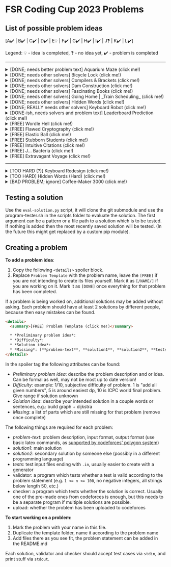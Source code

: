 # FSR Coding Cup 2023 Problems


## List of possible problem ideas

[A✔️ | B✔️ | C✔️ | D✔️ | E💡 | F✔️ | G✔️ | H✔️ | I✔️ | J❓ | K✔️ | L✔️]

Legend: 💡 - idea is completed, ❓ - no idea yet, ✔️ - problem is completed

---

<details> 
  <summary>[DONE; needs better problem text] Aquarium Maze (click me!)</summary>

  * *Preliminary problem idea*: you are given a 2D matrix of # and . (an aquarium). How much water fits inside of it? (Water does not flow up into airpockets)
  * *Difficulty*: 2-3/10
  * *Solution idea*: dfs or bfs
  * *Missing*: [**problem-text (improve)**, **solution-slide**]
  * *Variation*: given a maze as a 2D matrix of # and . print the length of the shortest path.
</details>

<details> 
  <summary>[DONE; needs other solvers] Bicycle Lock (click me!)</summary>

  * *Preliminary problem idea*: your gloves are too thick for the bicycle lock. Can only turn 2 dials at once, 2-100 numbers from 0 to 9 on lock. How many steps to turn to correct solution (if possible) given start position and correct position.
  * *Difficulty*: 2/10
  * *Solution idea*: greedy, start at left and check whether rightmost digit is correct
  * *Missing*: [**solution2**, **image of gloves + lock**, **solution-slide**]
</details>

<details> 
  <summary>[DONE; needs other solvers] Compilers & Brackets (click me!)</summary>

  * *Preliminary problem idea*: You just completed the lecture on how to create compilers, and now that you are an expert at it you want to test your skills. You decide to create your own programming language. First steps first, however, so you decide the most important thing is brackets, and lots of them. You want to write a parser which tells you whether a list of open and closed brackets is valid. Print "valid" or "invalid"
  * *Difficulty*: 2-3/10
  * *Solution idea*: track sum of open/closed brackets, if negative: print invalid
  * *Missing*: [**solution2**, **solution-slide**]
</details>

<details> 
  <summary>[DONE; needs other solvers] Dam Construction (click me!)</summary>

  * *Preliminary problem idea*: you have a limited number of 3 types of lego bricks, 1, 2 and 4 wide. What is the highest wall of width w you can build?
  * *Difficulty*: 3/10
  * *Solution idea*: greedy
  * *Missing*: [**problem-text**, **solution2**, **solution-slide**, **image-in-problem**]
</details>

<details> 
  <summary>[DONE; needs other solvers] Fascinating Books (click me!)</summary>

  * *Preliminary problem idea*: You wonder around the library looking for the best book on visual basic, but you see so many books that any book title you read starts to lose its meaning. You just see letters, and you start to wonder. Do these books on this shelf contain each letter of the english alphabet at least once? Print "yes" or "no"
  * *Difficulty*: 1/10
  * *Solution idea*:
  * *Missing*: [**solution2**, **solution-slide**]
</details>


<details> 
  <summary>[DONE; needs other solvers] Going Home | _Train Scheduling_ (click me!)</summary>

  * *Preliminary problem idea*: you are in Rostock, but tomorrow you want to be at home! So you decide to go with deutsche bahn, however you see that their planning system is not working. So you take the matters in your own hands. You take all routes in the system and create your own timetable and routing. Of course the deutsche bahn trains may have some delay. Given the routes for the day and the maximum delay for each train, print the earliest possible time for arrival, and the latest possible time
  * *Difficulty*: 5/10
  * *Solution idea*: make graph, traverse with dijkstra
  * *Missing*: [**solution2**, **solution-slide**]
</details>

<details> 
  <summary>[DONE; needs other solvers] Hidden Words (click me!)</summary>

  * *Preliminary problem idea*: Given a list of words, construct a string of minimal length which contains each given word. Much easier variation: words have to appear in order. A bit harder: words appear in order, but may be shifted.
  * *Difficulty*: 2/10
  * *Solution idea*:
  * *Missing*: [**solution2**, **solution-slide**]
</details>

<details> 
  <summary>[DONE; REALLY needs other solvers] Keyboard Robot (click me!)</summary>

  * *Preliminary problem idea*: you are given a 6x6 keyboard layout and a list of words. You are building a robot with 2 separately movable fingers which can type letters on that keyboard. The fingers can only move along the grid, not diagonally, but they can move at the same time. Each movement costs 1 second, what is the minimal number seconds required to type all words correctly?
  * *Difficulty*: 6/10
  * *Solution idea*: shortest path? dp?
  * *Missing*: [**problem-text**, **solution2**, **tests**, **validator**, **checker**, **upload**, **solution-slide**]
</details>

<details> 
  <summary>[DONE-ish, needs solvers and problem text] Leaderboard Prediction (click me!)</summary>

  * *Preliminary problem idea*: You are a crazy good competitive programmer, you have read all 8 problems, you have 3 hours and 50 minutes of the contest remaining, and now you know how long each problem will take you in minutes. Print how many problems you will be able to solve in 3:50 and what the time penalty will be for those solved problems.
  * *Difficulty*: 1/10
  * *Solution idea*:
  * *Missing*: [**problem-text**, **solution2**, **upload**, **solution-slide**]
</details>


<details> 
  <summary>[FREE] Wordle Hell (click me!)</summary>

  * *Preliminary problem idea*: While again not paying attention in the lecture, you are playing wordle on your phone. You see that you only have 4 guesses left. You wonder what is the best way to test as many letters as possible. Given a list of 5-letter words (may not be valid wordle words), find 4 words which maximize the number of distinct letters across them.
  * *Difficulty*: 3-6/10
  * *Solution idea*: 
  * *Missing*: [**problem-text**, **solution1**, **solution2**, **tests**, **validator**, **checker**, **upload**, **solution-slide**]
</details>


<details> 
  <summary>[FREE] Flawed Cryptography (click me!)</summary>

  * *Preliminary problem idea*: You are a pretty good white-hat-hacker and so you have found a backdoor on a website. Its security is at least not entirely terrible, you have gotten only the access to test the hashing algorithm of the website. You try it out, to see whether its SHA256 or something similar, but to your surprise you see that it seems to be neither, in fact it looks very short and not very good. For "password" you got "??e?b???" Immediately, you try a couple of other words
  * *Difficulty*: 1-3/10
  * *Solution idea*: leave "0-9a-f" as is in the original, calculate ascii index of rest of chars, take mod 16, index of "0-9a-f" list. Harder: + shift entire string by 3
  * *Missing*: [**problem-text**, **solution1**, **solution2**, **tests**, **validator**, **checker**, **upload**, **solution-slide**]
</details>

<details> 
  <summary>[FREE] Elastic Ball (click me!)</summary>

  * *Preliminary problem idea*: you are given a n x m grid of `.`, `O` or `#` characters, you are to compute the trajectory of a ball such that it hits the target `O`s. Print the trajectory, the ball bounces in a parabola
  * *Difficulty*: 3-4/10
  * *Solution idea*: bruteforce various throwing strengths
  * *Missing*: [**problem-text**, **solution1**, **solution2**, **tests**, **validator**, **checker**, **upload**, **solution-slide**]
</details>


<details> 
  <summary>[FREE] Stubborn Students (click me!)</summary>

  * *Preliminary problem idea*: you are to manage a n x m room full of seats for students, you expect near full occupancy so you decide in order to make the seating smoother to create an algorithm for automatic seating. Each row can only be accessed from one side. You are given a list of n students, and which time slots they have lectures (each student will only be in the room during those time slots.) Students are stubborn though, once seated they will not leave their place until they don't have a time slot in that room. Print a seating which minimizes the number of times a student has to stand up in order to allow another student through.
  * *Difficulty*: 5-7/10
  * *Solution idea*: dp?
  * *Missing*: [**problem-text**, **solution1**, **solution2**, **tests**, **validator**, **checker**, **upload**, **solution-slide**]
</details>


<details> 
  <summary>[FREE] Intuitive Citations (click me!)</summary>

  * *Preliminary problem idea*: Random authors, print first author alphabetically + et al  
  * *Difficulty*: 1/10
  * *Solution idea*: sort
  * *Missing*: [**problem-text**, **solution1**, **solution2**, **tests**, **validator**, **checker**, **upload**, **solution-slide**]
</details>


<details> 
  <summary>[FREE] J... Bacteria (click me!)</summary>

  * *Preliminary problem idea*: a colony of bacteria doubles every n minutes, at hour x the petri dish was full, when was the petri dish half full? 
  * *Difficulty*: 1/10
  * *Solution idea*: too easy
  * *Missing*: [**problem-text**, **solution1**, **solution2**, **tests**, **validator**, **checker**, **upload**, **solution-slide**]
</details>


<details> 
  <summary>[FREE] Extravagant Voyage (click me!)</summary>

  * *Preliminary problem idea*: You are travelling home as part of going home, you are bringing n items of value x and volume v, your luggage only fits L litres of volume though. What is the maximum sentimental value you can bring?
  * *Difficulty*:
  * *Solution idea*: knapsack
  * *Missing*: [**problem-text**, **solution1**, **solution2**, **tests**, **validator**, **checker**, **upload**, **solution-slide**]
</details>

---


<details> 
  <summary>[TOO HARD (?)] Keyboard Redesign (click me!)</summary>

  * *Preliminary problem idea*: You have decided to redesign the keyboard. Given a list of words, create an optimal keyboard on a integer grid, such that the distances between letters is minimized when typing the given words."Easier" alternative: 1x26 row of numbers, still really hard, no idea how to solve?
  * *Difficulty*: 6-10/10
  * *Solution idea*:
  * *Missing*: [**problem-text**, **solution1**, **solution2**, **tests**, **validator**, **checker**, **upload**, **solution-slide**]
</details>


<details> 
  <summary>[TOO HARD] Hidden Words (Hard) (click me!)</summary>

  * *Preliminary problem idea*: Construct a n x n grid of letters.  You are given m words, each word should occur exactly once in that grid either horizontally or vertically. 
  * *Difficulty*: 6-10/10
  * *Solution idea*:
  * *Missing*: [**problem-text**, **solution1**, **solution2**, **tests**, **validator**, **checker**, **upload**, **solution-slide**]
</details>

<details> 
  <summary>[BAD PROBLEM; ignore] Coffee-Maker 3000 (click me!)</summary>

  * *Preliminary problem idea*: Tomorrow is the last submission day for your seminar paper, you have written exactly 0 words so far. It is time to work you say, it will be a long day. You prepare your custom self-built coffee machine for the next t hours. You have enough coffee for x coffee cups in that time. Each time it brews a coffee you drink it immediately and you gain a boost to your productivity for m minutes. Drinking multiple coffee cups in the same time is not as effective, it follows the formula sqrt(x), where x is the number of boosts active during that timeframe. Each minute you write n words, what is the maximum number of words you can write if you optimize the coffee machine?
  * *Difficulty*: 
  * *Solution idea*:
  * *Missing*: [**problem-text**, **solution1**, **solution2**, **tests**, **validator**, **checker**, **upload**, **solution-slide**]
</details>



## Testing a solution

Use the `eval-solution.py` script, it will clone the git submodule and use the program-tester.sh in the scripts folder to evaluate the solution. The first argument can be a pattern or a file path to a solution which is to be tested. If nothing is added then the most recently saved solution will be tested. (In the future this might get replaced by a custom pip module).

## Creating a problem


**To add a problem idea**: 

1. Copy the following `<details>` spoiler block. 
2. Replace `Problem Template` with the problem name, leave the `[FREE]` if you are not intending to create its files yourself. Mark it as `[/NAME/]` if you are working on it. Mark it as `[DONE]` once everything for that problem has been completed.

If a problem is being worked on, additional solutions may be added without asking. Each problem should have at least 2 solutions by different people, because then easy mistakes can be found.

```html
<details> 
  <summary>[FREE] Problem Template (click me!)</summary>

  * *Preliminary problem idea*: 
  * *Difficulty*: 
  * *Solution idea*:
  * *Missing*: [**problem-text**, **solution1**, **solution2**, **tests**, **validator**, **checker**, **upload**, **solution-slide**]
</details>
```

In the spoiler tag the following attributes can be found:

* *Preliminary problem idea*: describe the problem description and or idea. Can be formal as well, may not be most up to date version!
* *Difficulty*: example: 1/10, subjective difficulty of problem. 1 is "add all given numbers", 5 is around easiest dp, 10 is ICPC world final problem. Give range if solution unknown
* *Solution idea*: describe your intended solution in a couple words or sentences, e.g.: build graph + dijkstra
* *Missing*: a list of parts which are still missing for that problem (remove once complete)

The following things are required for each problem:

* _problem-text_: problem description, input format, output format (use basic latex commands, as [supported by codeforces' polygon system](https://polygon.codeforces.com/docs/statements-tex-manual?ccid=0024b28061a8a61a73208fdecd433e9e&session=6ac53d17b6402d9f6a2692326b91989a06fa6000))
* _solution1_: main solution 
* _solution2_: secondary solution by someone else (possibly in a different programming language)
* _tests_: test input files ending with `.in`, usually easier to create with a generator
* validator: a program which tests whether a test is valid according to the problem statement (e.g. `1 <= n <= 100`, no negative integers, all strings below length 50, etc.)
* checker: a program which tests whether the solution is correct. Usually one of the pre-made ones from codeforces is enough, but this needs to be a separate program if multiple solutions are possible.
* upload: whether the problem has been uploaded to codeforces


**To start working on a problem:**

1. Mark the problem with your name in this file.
2. Duplicate the template folder, name it according to the problem name
3. Add files there as you see fit, the problem statement can be added in the README.md

Each solution, validator and checker should accept test cases via `stdin`, and print stuff via `stdout`. 

